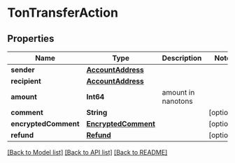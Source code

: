 # TonTransferAction

## Properties
Name | Type | Description | Notes
------------ | ------------- | ------------- | -------------
**sender** | [**AccountAddress**](AccountAddress.md) |  | 
**recipient** | [**AccountAddress**](AccountAddress.md) |  | 
**amount** | **Int64** | amount in nanotons | 
**comment** | **String** |  | [optional] 
**encryptedComment** | [**EncryptedComment**](EncryptedComment.md) |  | [optional] 
**refund** | [**Refund**](Refund.md) |  | [optional] 

[[Back to Model list]](../README.md#documentation-for-models) [[Back to API list]](../README.md#documentation-for-api-endpoints) [[Back to README]](../README.md)


